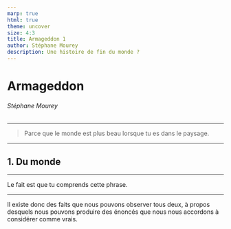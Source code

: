 ```yaml
---
marp: true
html: true
theme: uncover
size: 4:3
title: Armageddon 1
author: Stéphane Mourey
description: Une histoire de fin du monde ?
---
```

<!-- class: invert -->
# Armageddon
###### Stéphane Mourey

---
<!-- class: -->
> Parce que le monde est plus beau lorsque tu es dans le paysage.

---
<!-- class: invert -->
## 1. Du monde

---
<!-- class: -->
Le fait est que tu comprends cette phrase.

---
Il existe donc des faits que nous pouvons observer tous deux, à propos desquels nous pouvons produire des énoncés que nous nous accordons à considérer comme vrais.
